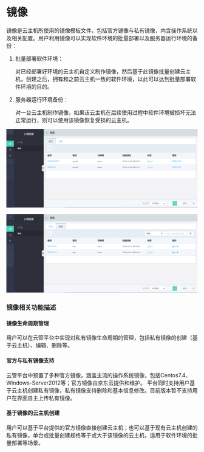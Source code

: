 # 镜像 

镜像是云主机所使用的镜像模板文件，包括官方镜像与私有镜像，内含操作系统以及相关配置。用户利用镜像可以实现软件环境的批量部署以及服务器运行环境的备份：

1. 批量部署软件环境：

   对已经部署好环境的云主机自定义制作镜像，然后基于此镜像批量创建云主机，创建之后，拥有和之前云主机一致的软件环境，以此可以达到批量部署软件环境的目的。

2. 服务器运行环境备份：

   对一台云主机制作镜像，如果该云主机在后续使用过程中软件环境被损坏无法正常运行，则可以使用该镜像恢复受损的云主机。

![Images-1](../../../../../image/JD-Cloud-Swift/Images-1.png)

![Images-2](../../../../../image/JD-Cloud-Swift/Images-2.png)

### 镜像相关功能描述

#### 镜像生命周期管理
用户可以在云管平台中实现对私有镜像生命周期的管理，包括私有镜像的创建（基于云主机）、编辑、删除等。

#### 官方与私有镜像支持
云管平台中预置了多种官方镜像，涵盖主流的操作系统镜像，包括Centos7.4、Windows-Server2012等；官方镜像由京东云提供和维护。
平台同时支持用户基于云主机创建私有镜像，私有镜像支持删除和基本信息修改。目前版本暂不支持用户在界面自主上传私有镜像。

#### 基于镜像的云主机创建
用户可以基于平台提供的官方镜像直接创建云主机；也可以基于现有云主机创建的私有镜像，单台或批量创建规格等于或大于该镜像的云主机，适用于软件环境的批量部署等场景。